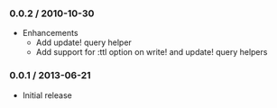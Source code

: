 ### 0.0.2 / 2010-10-30

* Enhancements
  * Add update! query helper
  * Add support for :ttl option on write! and update! query helpers

### 0.0.1 / 2013-06-21

* Initial release
